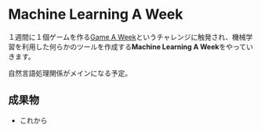 # Machine Learning A Week

１週間に１個ゲームを作る[Game A Week](https://www.gamasutra.com/blogs/RamiIsmail/20140226/211807/Game_A_Week_Getting_Experienced_At_Failure.php)というチャレンジに触発され、機械学習を利用した何らかのツールを作成する**Machine Learning A Week**をやっていきます。

自然言語処理関係がメインになる予定。

## 成果物
- これから

